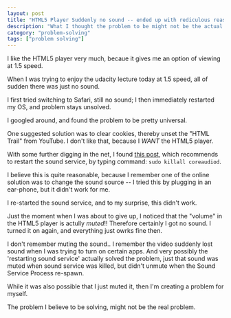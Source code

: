 ```yaml
---
layout: post
title: "HTML5 Player Suddenly no sound -- ended up with rediculous reason"
description: "What I thought the problem to be might not be the actual problem"
category: "problem-solving"
tags: ["problem solving"]
---
```


I like the HTML5 player very much, becaue it gives me an option of viewing at 1.5 speed.

When I was trying to enjoy the udacity lecture today at 1.5 speed, all of sudden there was just no sound.

I first tried switching to Safari, still no sound; I then immediately restarted my OS, and problem stays unsolved.

I googled around, and found the problem to be pretty universal.

One suggested solution was to clear cookies, thereby unset the "HTML Trail" from YouTube. I don't like that, because I *WANT* the HTML5 player.

With some further digging in the net, I found [this post](http://productforums.google.com/forum/#!topic/chrome/jTu_YI1NgdE), which recommends to restart the sound service, by typing command: `sudo killall coreaudiod`.

I believe this is quite reasonable, because I remember one of the online solution was to change the sound source -- I tried this by plugging in an ear-phone, but it didn't work for me.

I re-started the sound service, and to my surprise, this didn't work.

Just the moment when I was about to give up, I noticed that the "volume" in the HTML5 player is actully _muted_!! Therefore certainly I got no sound. I turned it on again, and everything just owrks fine then.


I don't remember muting the sound.. I remember the video suddenly lost sound when I was trying to turn on certain apps. And very possibly the 'restarting sound service' actually solved the problem, just that sound was muted when sound service was killed, but didn't unmute when the Sound Service Process re-spawn.

While it was also possible that I just muted it, then I'm creating a problem for myself.


The problem I believe to be solving, might not be the real problem.

